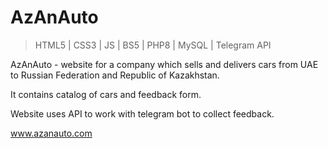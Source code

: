 # AzAnAuto

> HTML5 | CSS3 | JS | BS5 | PHP8 | MySQL | Telegram API

AzAnAuto - website for a company which sells and delivers cars from UAE to Russian Federation and Republic of Kazakhstan.

It contains catalog of cars and feedback form.

Website uses API to work with telegram bot to collect feedback.

www.azanauto.com
